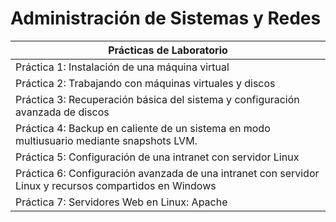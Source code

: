 <h1> Administración de Sistemas y Redes </h1>

<table>
        <thead>
          <tr>
            <th>Prácticas de Laboratorio</th>
          </tr>
        </thead>
        <tbody>
          <tr>
            <td>Práctica 1: Instalación de una máquina virtual</td>
          </tr>
          <tr>
            <td>Práctica 2: Trabajando con máquinas virtuales y discos</td>
          </tr>
          <tr>
            <td>Práctica 3: Recuperación básica del sistema y configuración avanzada de discos</td>
          </tr>
          <tr>
            <td>Práctica 4: Backup en caliente de un sistema en modo multiusuario mediante snapshots LVM.</td>
          </tr>
          <tr>
            <td>Práctica 5: Configuración de una intranet con servidor Linux </td>
          </tr>
          <tr>
            <td>Práctica 6: Configuración avanzada de una intranet con servidor Linux y recursos compartidos en Windows</td>
          </tr>
          <tr>
            <td>Práctica 7: Servidores Web en Linux: Apache</td>
          </tr>
        </tbody>
</table>
